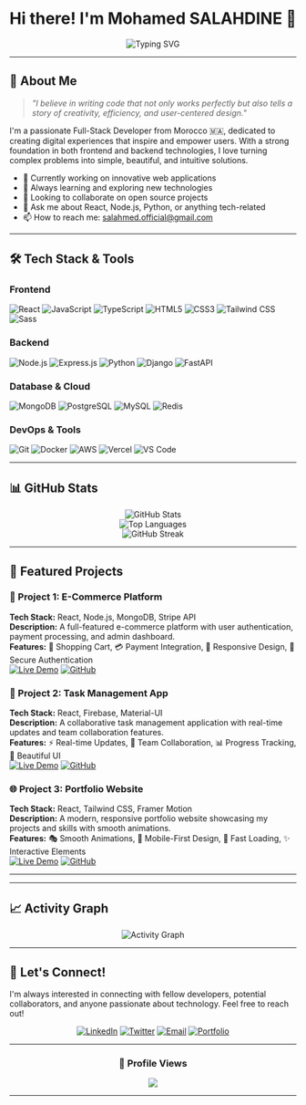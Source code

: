 <h1 align="center">
Hi there! I'm Mohamed SALAHDINE 👋
</h1>


<div align="center">
  
  ![Typing SVG](https://readme-typing-svg.herokuapp.com?font=Fira+Code&pause=1000&color=36BCF7&center=true&vCenter=true&width=435&lines=Full-Stack+Developer;Problem+Solver;Tech+Enthusiast;Always+Learning+New+Things)
  
</div>

---

## 🚀 About Me

> *"I believe in writing code that not only works perfectly but also tells a story of creativity, efficiency, and user-centered design."*

I'm a passionate Full-Stack Developer from Morocco 🇲🇦, dedicated to creating digital experiences that inspire and empower users. With a strong foundation in both frontend and backend technologies, I love turning complex problems into simple, beautiful, and intuitive solutions.

- 🔭 Currently working on innovative web applications
- 🌱 Always learning and exploring new technologies
- 👯 Looking to collaborate on open source projects
- 💬 Ask me about React, Node.js, Python, or anything tech-related
- 📫 How to reach me: [salahmed.official@gmail.com](mailto:salahmed.official@gmail.com)
---

## 🛠️ Tech Stack & Tools

### Frontend
![React](https://img.shields.io/badge/React-20232A?style=for-the-badge&logo=react&logoColor=61DAFB)
![JavaScript](https://img.shields.io/badge/JavaScript-F7DF1E?style=for-the-badge&logo=javascript&logoColor=black)
![TypeScript](https://img.shields.io/badge/TypeScript-007ACC?style=for-the-badge&logo=typescript&logoColor=white)
![HTML5](https://img.shields.io/badge/HTML5-E34F26?style=for-the-badge&logo=html5&logoColor=white)
![CSS3](https://img.shields.io/badge/CSS3-1572B6?style=for-the-badge&logo=css3&logoColor=white)
![Tailwind CSS](https://img.shields.io/badge/Tailwind_CSS-38B2AC?style=for-the-badge&logo=tailwind-css&logoColor=white)
![Sass](https://img.shields.io/badge/Sass-CC6699?style=for-the-badge&logo=sass&logoColor=white)

### Backend
![Node.js](https://img.shields.io/badge/Node.js-43853D?style=for-the-badge&logo=node.js&logoColor=white)
![Express.js](https://img.shields.io/badge/Express.js-404D59?style=for-the-badge)
![Python](https://img.shields.io/badge/Python-3776AB?style=for-the-badge&logo=python&logoColor=white)
![Django](https://img.shields.io/badge/Django-092E20?style=for-the-badge&logo=django&logoColor=white)
![FastAPI](https://img.shields.io/badge/FastAPI-005571?style=for-the-badge&logo=fastapi)

### Database & Cloud
![MongoDB](https://img.shields.io/badge/MongoDB-4EA94B?style=for-the-badge&logo=mongodb&logoColor=white)
![PostgreSQL](https://img.shields.io/badge/PostgreSQL-316192?style=for-the-badge&logo=postgresql&logoColor=white)
![MySQL](https://img.shields.io/badge/MySQL-00000F?style=for-the-badge&logo=mysql&logoColor=white)
![Redis](https://img.shields.io/badge/redis-%23DD0031.svg?&style=for-the-badge&logo=redis&logoColor=white)

### DevOps & Tools
![Git](https://img.shields.io/badge/GIT-E44C30?style=for-the-badge&logo=git&logoColor=white)
![Docker](https://img.shields.io/badge/Docker-2496ED?style=for-the-badge&logo=docker&logoColor=white)
![AWS](https://img.shields.io/badge/Amazon_AWS-232F3E?style=for-the-badge&logo=amazon-aws&logoColor=white)
![Vercel](https://img.shields.io/badge/Vercel-000000?style=for-the-badge&logo=vercel&logoColor=white)
![VS Code](https://img.shields.io/badge/Visual_Studio_Code-0078D4?style=for-the-badge&logo=visual%20studio%20code&logoColor=white)

---

## 📊 GitHub Stats

<div align="center">
  <img src="https://github-readme-stats.vercel.app/api?username=salahmed1&show_icons=true&theme=tokyonight&hide_border=true&count_private=true" alt="GitHub Stats" />
</div>

<div align="center">
  <img src="https://github-readme-stats.vercel.app/api/top-langs/?username=salahmed1&layout=compact&theme=tokyonight&hide_border=true" alt="Top Languages" />
</div>

<div align="center">
  <img src="https://github-readme-streak-stats.herokuapp.com/?user=salahmed1&theme=tokyonight&hide_border=true" alt="GitHub Streak" />
</div>

---

## 🚀 Featured Projects

### 🎨 Project 1: E-Commerce Platform
**Tech Stack:** React, Node.js, MongoDB, Stripe API  
**Description:** A full-featured e-commerce platform with user authentication, payment processing, and admin dashboard.  
**Features:** 🛒 Shopping Cart, 💳 Payment Integration, 📱 Responsive Design, 🔐 Secure Authentication  
[![Live Demo](https://img.shields.io/badge/Live%20Demo-success?style=for-the-badge&logo=netlify)](https://your-demo-link.com) [![GitHub](https://img.shields.io/badge/GitHub-181717?style=for-the-badge&logo=github)](https://github.com/salahmed1/project-repo)

### 📱 Project 2: Task Management App
**Tech Stack:** React, Firebase, Material-UI  
**Description:** A collaborative task management application with real-time updates and team collaboration features.  
**Features:** ⚡ Real-time Updates, 👥 Team Collaboration, 📊 Progress Tracking, 🎨 Beautiful UI  
[![Live Demo](https://img.shields.io/badge/Live%20Demo-success?style=for-the-badge&logo=netlify)](https://your-demo-link.com) [![GitHub](https://img.shields.io/badge/GitHub-181717?style=for-the-badge&logo=github)](https://github.com/salahmed1/project-repo)

### 🌐 Project 3: Portfolio Website
**Tech Stack:** React, Tailwind CSS, Framer Motion  
**Description:** A modern, responsive portfolio website showcasing my projects and skills with smooth animations.  
**Features:** 🎭 Smooth Animations, 📱 Mobile-First Design, 🚀 Fast Loading, ✨ Interactive Elements  
[![Live Demo](https://img.shields.io/badge/Live%20Demo-success?style=for-the-badge&logo=netlify)](https://your-demo-link.com) [![GitHub](https://img.shields.io/badge/GitHub-181717?style=for-the-badge&logo=github)](https://github.com/salahmed1/project-repo)

---



---


## 📈 Activity Graph

<div align="center">
  <img src="https://github-readme-activity-graph.vercel.app/graph?username=salahmed1&theme=tokyo-night&hide_border=true&area=true" alt="Activity Graph" />
</div>

---


## 🤝 Let's Connect!

I'm always interested in connecting with fellow developers, potential collaborators, and anyone passionate about technology. Feel free to reach out!

<div align="center">
  
[![LinkedIn](https://img.shields.io/badge/LinkedIn-0077B5?style=for-the-badge&logo=linkedin&logoColor=white)](https://www.linkedin.com/in/mohamed-salahdine/)
[![Twitter](https://img.shields.io/badge/Twitter-1DA1F2?style=for-the-badge&logo=twitter&logoColor=white)](https://x.com/salahmed111)
[![Email](https://img.shields.io/badge/Email-D14836?style=for-the-badge&logo=gmail&logoColor=white)](mailto:salahmed.official@gmail.com)
[![Portfolio](https://img.shields.io/badge/Portfolio-000000?style=for-the-badge&logo=About.me&logoColor=white)](https://salahmed.netlify.app)

</div>

---

<div align="center">
  
  
  ### 👀 Profile Views
  ![](https://komarev.com/ghpvc/?username=salahmed1&color=blueviolet&style=for-the-badge)
  
</div>

---
